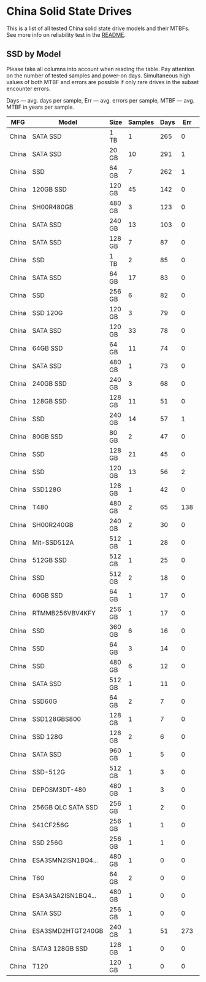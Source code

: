 China Solid State Drives
========================

This is a list of all tested China solid state drive models and their MTBFs. See
more info on reliability test in the [README](https://github.com/linuxhw/SMART).

SSD by Model
------------

Please take all columns into account when reading the table. Pay attention on the
number of tested samples and power-on days. Simultaneous high values of both MTBF
and errors are possible if only rare drives in the subset encounter errors.

Days   — avg. days per sample,
Err    — avg. errors per sample,
MTBF   — avg. MTBF in years per sample.

| MFG       | Model              | Size   | Samples | Days  | Err   | MTBF   |
|-----------|--------------------|--------|---------|-------|-------|--------|
| China     | SATA SSD           | 1 TB   | 1       | 265   | 0     | 0.73   |
| China     | SATA SSD           | 20 GB  | 10      | 291   | 1     | 0.71   |
| China     | SSD                | 64 GB  | 7       | 262   | 1     | 0.60   |
| China     | 120GB SSD          | 120 GB | 45      | 142   | 0     | 0.39   |
| China     | SH00R480GB         | 480 GB | 3       | 123   | 0     | 0.34   |
| China     | SATA SSD           | 240 GB | 13      | 103   | 0     | 0.28   |
| China     | SATA SSD           | 128 GB | 7       | 87    | 0     | 0.24   |
| China     | SSD                | 1 TB   | 2       | 85    | 0     | 0.23   |
| China     | SATA SSD           | 64 GB  | 17      | 83    | 0     | 0.23   |
| China     | SSD                | 256 GB | 6       | 82    | 0     | 0.23   |
| China     | SSD 120G           | 120 GB | 3       | 79    | 0     | 0.22   |
| China     | SATA SSD           | 120 GB | 33      | 78    | 0     | 0.22   |
| China     | 64GB SSD           | 64 GB  | 11      | 74    | 0     | 0.20   |
| China     | SATA SSD           | 480 GB | 1       | 73    | 0     | 0.20   |
| China     | 240GB SSD          | 240 GB | 3       | 68    | 0     | 0.19   |
| China     | 128GB SSD          | 128 GB | 11      | 51    | 0     | 0.14   |
| China     | SSD                | 240 GB | 14      | 57    | 1     | 0.13   |
| China     | 80GB SSD           | 80 GB  | 2       | 47    | 0     | 0.13   |
| China     | SSD                | 128 GB | 21      | 45    | 0     | 0.13   |
| China     | SSD                | 120 GB | 13      | 56    | 2     | 0.12   |
| China     | SSD128G            | 128 GB | 1       | 42    | 0     | 0.12   |
| China     | T480               | 480 GB | 2       | 65    | 138   | 0.09   |
| China     | SH00R240GB         | 240 GB | 2       | 30    | 0     | 0.08   |
| China     | Mit-SSD512A        | 512 GB | 1       | 28    | 0     | 0.08   |
| China     | 512GB SSD          | 512 GB | 1       | 25    | 0     | 0.07   |
| China     | SSD                | 512 GB | 2       | 18    | 0     | 0.05   |
| China     | 60GB SSD           | 64 GB  | 1       | 17    | 0     | 0.05   |
| China     | RTMMB256VBV4KFY    | 256 GB | 1       | 17    | 0     | 0.05   |
| China     | SSD                | 360 GB | 6       | 16    | 0     | 0.05   |
| China     | SSD                | 64 GB  | 3       | 14    | 0     | 0.04   |
| China     | SSD                | 480 GB | 6       | 12    | 0     | 0.03   |
| China     | SATA SSD           | 512 GB | 1       | 11    | 0     | 0.03   |
| China     | SSD60G             | 64 GB  | 2       | 7     | 0     | 0.02   |
| China     | SSD128GBS800       | 128 GB | 1       | 7     | 0     | 0.02   |
| China     | SSD 128G           | 128 GB | 2       | 6     | 0     | 0.02   |
| China     | SATA SSD           | 960 GB | 1       | 5     | 0     | 0.02   |
| China     | SSD-512G           | 512 GB | 1       | 3     | 0     | 0.01   |
| China     | DEPOSM3DT-480      | 480 GB | 1       | 3     | 0     | 0.01   |
| China     | 256GB QLC SATA SSD | 256 GB | 1       | 2     | 0     | 0.01   |
| China     | S41CF256G          | 256 GB | 1       | 1     | 0     | 0.00   |
| China     | SSD 256G           | 256 GB | 1       | 1     | 0     | 0.00   |
| China     | ESA3SMN2ISN1BQ4... | 480 GB | 1       | 0     | 0     | 0.00   |
| China     | T60                | 64 GB  | 2       | 0     | 0     | 0.00   |
| China     | ESA3ASA2ISN1BQ4... | 480 GB | 1       | 0     | 0     | 0.00   |
| China     | SATA SSD           | 256 GB | 1       | 0     | 0     | 0.00   |
| China     | ESA3SMD2HTGT240GB  | 240 GB | 1       | 51    | 273   | 0.00   |
| China     | SATA3 128GB SSD    | 128 GB | 1       | 0     | 0     | 0.00   |
| China     | T120               | 120 GB | 1       | 0     | 0     | 0.00   |
